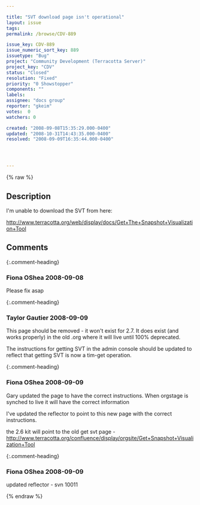 ```yaml
---

title: "SVT download page isn't operational"
layout: issue
tags: 
permalink: /browse/CDV-889

issue_key: CDV-889
issue_numeric_sort_key: 889
issuetype: "Bug"
project: "Community Development (Terracotta Server)"
project_key: "CDV"
status: "Closed"
resolution: "Fixed"
priority: "0 Showstopper"
components: ""
labels: 
assignee: "docs group"
reporter: "gkeim"
votes:  0
watchers: 0

created: "2008-09-08T15:35:29.000-0400"
updated: "2008-10-31T14:43:35.000-0400"
resolved: "2008-09-09T16:35:44.000-0400"




---
```


{% raw %}

## Description

<div markdown="1" class="description">

I'm unable to download the SVT from here:

http://www.terracotta.org/web/display/docs/Get+The+Snapshot+Visualization+Tool


</div>

## Comments


{:.comment-heading}
### **Fiona OShea** <span class="date">2008-09-08</span>

<div markdown="1" class="comment">

Please fix asap

</div>


{:.comment-heading}
### **Taylor Gautier** <span class="date">2008-09-09</span>

<div markdown="1" class="comment">

This page should be removed - it won't exist for 2.7.  It does exist (and works properly) in the old .org where it will live until 100% deprecated.

The instructions for getting SVT in the admin console should be updated to reflect that getting SVT is now a tim-get operation.

</div>


{:.comment-heading}
### **Fiona OShea** <span class="date">2008-09-09</span>

<div markdown="1" class="comment">

Gary updated the page to have the correct instructions. When orgstage is synched to live it will have the correct information

I've updated the reflector to point to this new page with the correct instructions.

the 2.6 kit will point to the old get svt page - http://www.terracotta.org/confluence/display/orgsite/Get+Snapshot+Visualization+Tool 

 


</div>


{:.comment-heading}
### **Fiona OShea** <span class="date">2008-09-09</span>

<div markdown="1" class="comment">

updated reflector - svn 10011

</div>



{% endraw %}
